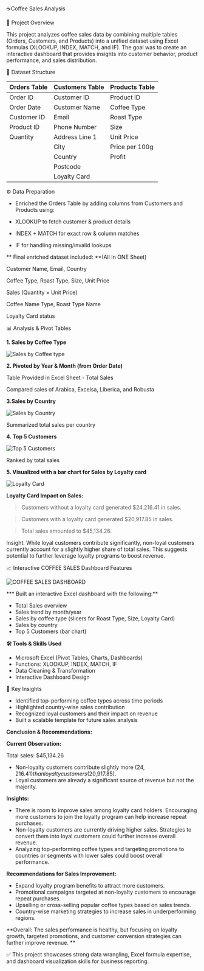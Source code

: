 ☕Coffee Sales Analysis


📌 Project Overview

This project analyzes coffee sales data by combining multiple tables (Orders, Customers, and Products) into a unified dataset using Excel formulas (XLOOKUP, INDEX, MATCH, and IF).
The goal was to create an interactive dashboard that provides insights into customer behavior, product performance, and sales distribution.

📂 Dataset Structure

| Orders Table | Customers Table | Products Table |
| ------------ | --------------- | -------------- |
| Order ID     | Customer ID     | Product ID     |
| Order Date   | Customer Name   | Coffee Type    |
| Customer ID  | Email           | Roast Type     |
| Product ID   | Phone Number    | Size           |
| Quantity     | Address Line 1  | Unit Price     |
|              | City            | Price per 100g |
|              | Country         | Profit         |
|              | Postcode        |                |
|              | Loyalty Card    |                |


⚙️ Data Preparation

* Enriched the Orders Table by adding columns from Customers and Products using:

* XLOOKUP to fetch customer & product details

* INDEX + MATCH for exact row & column matches

* IF for handling missing/invalid lookups

** Final enriched dataset included: **(All In ONE Sheet)

Customer Name, Email, Country

Coffee Type, Roast Type, Size, Unit Price

Sales (Quantity × Unit Price)

Coffee Name Type, Roast Type Name

Loyalty Card status

📊 Analysis & Pivot Tables

**1. **Sales by Coffee Type****
   
![Sales by Coffee type](https://github.com/user-attachments/assets/a23a7504-2c5f-46b6-bbe5-92bea647f0e8)

**2. Pivoted by Year & Month (from Order Date)**

Table Provided in Excel Sheet - Total Sales

Compared sales of Arabica, Excelsa, Liberica, and Robusta

**3.Sales by Country**

![Sales by Country](https://github.com/user-attachments/assets/de04cff0-e994-485a-8de3-90cb443777df)

Summarized total sales per country

**4. Top 5 Customers**

![Top 5 Customers](https://github.com/user-attachments/assets/c0234c37-3fd1-43d5-9169-ae72ac34e5af)

Ranked by total sales

**5. Visualized with a bar chart for Sales by Loyalty card**

![Loyalty Card](https://github.com/user-attachments/assets/24acaa78-0f46-4981-b814-6831370fae7a)

**Loyalty Card Impact on Sales:**

> Customers without a loyalty card generated $24,216.41 in sales.

> Customers with a loyalty card generated $20,917.85 in sales.

> Total sales amounted to $45,134.26.

Insight: While loyal customers contribute significantly, non-loyal customers currently account for a slightly higher share of total sales. 
This suggests potential to further leverage loyalty programs to boost revenue.


📈 Interactive COFFEE SALES Dashboard Features

![COFFEE SALES DASHBOARD](https://github.com/user-attachments/assets/14da15db-e8c9-4a37-8625-c5ec834d08e2)




*** Built an interactive Excel dashboard with the following:**

* Total Sales overview
* Sales trend by month/year
* Sales by coffee type (slicers for Roast Type, Size, Loyalty Card)
* Sales by country
* Top 5 Customers (bar chart)

**🛠️ Tools & Skills Used**

* Microsoft Excel (Pivot Tables, Charts, Dashboards)
* Functions: XLOOKUP, INDEX, MATCH, IF
* Data Cleaning & Transformation
* Interactive Dashboard Design

📌 Key Insights

* Identified top-performing coffee types across time periods
* Highlighted country-wise sales contribution
* Recognized loyal customers and their impact on revenue
* Built a scalable template for future sales analysis

**Conclusion & Recommendations:**

**Current Observation:**

Total sales: $45,134.26
* Non-loyalty customers contribute slightly more ($24,216.41) than loyalty customers ($20,917.85).
* Loyal customers are already a significant source of revenue but not the majority.

**Insights:**

* There is room to improve sales among loyalty card holders. Encouraging more customers to join the loyalty program can help increase repeat purchases.
* Non-loyalty customers are currently driving higher sales. Strategies to convert them into loyal customers could further increase overall revenue.
* Analyzing top-performing coffee types and targeting promotions to countries or segments with lower sales could boost overall performance.

**Recommendations for Sales Improvement:**

* Expand loyalty program benefits to attract more customers.
* Promotional campaigns targeted at non-loyalty customers to encourage repeat purchases.
* Upselling or cross-selling popular coffee types based on sales trends.
* Country-wise marketing strategies to increase sales in underperforming regions.

**Overall: The sales performance is healthy, but focusing on loyalty growth, targeted promotions, and customer conversion strategies can further improve revenue.
**


✅ This project showcases strong data wrangling, Excel formula expertise, and dashboard visualization skills for business reporting.
